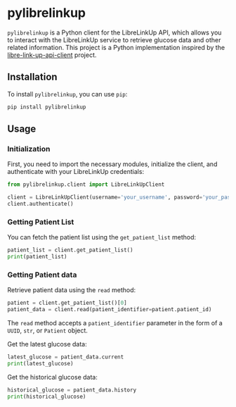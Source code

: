 # pylibrelinkup

`pylibrelinkup` is a Python client for the LibreLinkUp API, which allows you to interact with the LibreLinkUp service to retrieve glucose data and other related information. This project is a Python implementation inspired by the [libre-link-up-api-client](https://github.com/DiaKEM/libre-link-up-api-client) project.

## Installation

To install `pylibrelinkup`, you can use `pip`:

```bash
pip install pylibrelinkup
```

## Usage

### Initialization

First, you need to import the necessary modules, initialize the client, and authenticate with your LibreLinkUp credentials:

```python
from pylibrelinkup.client import LibreLinkUpClient

client = LibreLinkUpClient(username='your_username', password='your_password')
client.authenticate()
```

### Getting Patient List

You can fetch the patient list using the `get_patient_list` method:

```python
patient_list = client.get_patient_list()
print(patient_list)
```

### Getting Patient data

Retrieve patient data using the `read` method:

```python
patient = client.get_patient_list()[0]
patient_data = client.read(patient_identifier=patient.patient_id)
```

The `read` method accepts a `patient_identifier` parameter in the form of a `UUID`, `str`, or `Patient` object.

Get the latest glucose data:

```python
latest_glucose = patient_data.current
print(latest_glucose)
```

Get the historical glucose data:

```python
historical_glucose = patient_data.history
print(historical_glucose)
```
